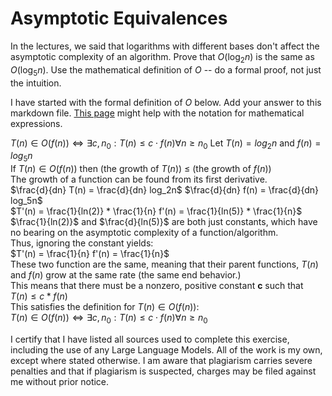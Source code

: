 # Asymptotic Equivalences

In the lectures, we said that logarithms with different bases don't affect the
asymptotic complexity of an algorithm. Prove that $O(\log_{2} n)$ is the same as
$O(\log_{5} n)$. Use the mathematical definition of $O$ -- do a formal proof,
not just the intuition.

I have started with the formal definition of $O$ below. Add your answer to this
markdown file. [This
page](https://docs.github.com/en/get-started/writing-on-github/working-with-advanced-formatting/writing-mathematical-expressions)
might help with the notation for mathematical expressions.

$T(n) \in O(f(n)) \iff \exists c, n_0: T(n) \leq c \cdot f(n) \forall n \geq n_0$
Let $T(n) = log_2n$ and $f(n) = log_5n$  
If $T(n) \in O(f(n))$ then (the growth of $T(n)$) $\leq$ (the growth of $f(n)$)  
The growth of a function can be found from its first derivative.  
$\frac{d}{dn} T(n) = \frac{d}{dn} log_2n$    $\frac{d}{dn} f(n) = \frac{d}{dn} log_5n$  
$T'(n) = \frac{1}{ln(2)} * \frac{1}{n}    f'(n) = \frac{1}{ln(5)} * \frac{1}{n}$  
$\frac{1}{ln(2)}$  and  $\frac{d}{ln(5)}$  are both just constants, which have no bearing on the asymptotic complexity of a function/algorithm.  
Thus, ignoring the constant yields:  
$T'(n) = \frac{1}{n}    f'(n) = \frac{1}{n}$  
These two function are the same, meaning that their parent functions, $T(n)$ and $f(n)$ grow at the same rate (the same end behavior.)  
This means that there must be a nonzero, positive constant **c** such that $T(n) \leq c * f(n)$  
This satisfies the definition for $T(n) \in O(f(n))$:  
$T(n) \in O(f(n)) \iff \exists c, n_0: T(n) \leq c \cdot f(n) \forall n \geq n_0$  


I certify that I have listed all sources used to complete this exercise, including the use of any Large Language Models. All of the work is my own, except where stated otherwise. I am aware that plagiarism carries severe penalties and that if plagiarism is suspected, charges may be filed against me without prior notice.

